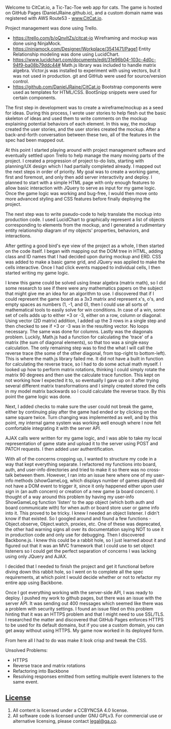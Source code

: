 Welcome to CitCat.io, a Tic-Tac-Toe web app for cats.
The game is hosted on GitHub Pages (DanielJRaine.github.io), and a custom domain name was registered with AWS Route53 - www.CitCat.io.

Project management was done using Trello.
  - https://trello.com/b/oQnvItZs/citcat-io
Wireframing and mockup was done using NinjaMock.
  - https://ninjamock.com/Designer/Workplace/3541471/Page1
Entity Relationship modeling was done using LucidChart.
  - https://www.lucidchart.com/documents/edit/31e96b04-103c-4d0c-94f9-ba08b79ddc44#
Math.js library was included to handle matrix algebra.
Victor.js was installed to experiment with using vectors, but it was not used in production.
git and GitHub were used for source/version control.
  - https://github.com/DanielJRaine/CitCat.io
Bootstrap components were used as templates for HTML/CSS.
BootSnipp snippets were used for certain components.

The first step in development was to create a wireframe/mockup as a seed for ideas.  During this process, I wrote user stories to help flesh out the basic skeleton of ideas and used them to write comments on the mockup explaining potential behaviors of each element.  In this way, the mockup created the user stories, and the user stories created the mockup.  After a back-and-forth conversation between these two, all of the features in the spec had been mapped out.

At this point I started playing around with project management software and eventually settled upon Trello to help manage the many moving parts of the project.  I created a progression of project to-do lists, starting with planning/UX design which I had partially completed already.  I mapped out the next steps in order of priority.  My goal was to create a working game, first and foremost, and only then add server interactivity and deploy. I planned to start with a simple HTML page with only enough features to allow basic interaction with JQuery to serve as input for my game logic.  Once the game logic was working and bug-free, I would then move onto more advanced styling and CSS features before finally deploying the project.

The next step was to write pseudo-code to help translate the mockup into production code.  I used LucidChart to graphically represent a list of objects corresponding to elements from the mockup, and I generated a rudimentary entity relationship diagram of my objects' properties, behaviors, and interactions.

After getting a good bird's eye view of the project as a whole, I then started on the code itself.  I began with mapping out the DOM tree in HTML, adding class and ID names that I had decided upon during mockup and ERD.  CSS was added to make a basic game grid, and JQuery was applied to make the cells interactive.  Once I had click events mapped to individual cells, I then started writing my game logic.

I knew this game could be solved using linear algebra (matrix math), so I did some research to see if there were any mathematics papers on the subject that might give me an idea for an algorithm to use. I discovered that if I could represent the game board as a 3x3 matrix and represent x's, o's, and empty spaces as numbers (1, -1, and 0), then I could use all sorts of mathematical tools to easily solve for win conditions.  In case of a win, some set of cells adds up to either +3 or -3, either on a row, column or diagonal.  Using vector (2D matrix) addition, I added up the 3 rows in a single step and then checked to see if +3 or -3 was in the resulting vector.  No loops necessary.  The same was done for columns.  Lastly was the diagonals problem.  Luckily, Math.js had a function for calculating the 'trace' of a matrix (the sum of diagonal elements), so that too was a single easy calculation.  The only remaining step was to find the what I will call the reverse trace (the some of the other diagonal, from top-right to bottom-left).  This is where the math.js library failed me.  It did not have a built in function for calculating the reverse trace, so I had to do some actual math myself.  I looked up how to perform matrix rotations, thinking I could simply rotate the matrix 90 degrees and then use the calculate trace function.  This kept on not working how I expected it to, so eventually I gave up on it after trying several different matrix transformations and I simply created stored the cells in my model matrix backwards so I could calculate the reverse trace.  By this point the game logic was done.

Next, I added checks to make sure the user could not break the game, either by continuing play after the game had ended or by clicking on the same square twice.  Turn changing was implemented as well, and by this point, my internal game system was working well enough where I now felt comfortable integrating it with the server API.

AJAX calls were written for my game logic, and I was able to take my local representation of game state and upload it to the server using POST and PATCH requests.  I then added user authentification.

With all of the concerns cropping up, I wanted to structure my code in a way that kept everything separate.  I refactored my functions into board, auth, and user-info directories and tried to make it so there was no cross-talk between them.  However, I ran into an issue here where one of my user-info methods (showGameLog, which displays number of games played) did not have a DOM event to trigger it, since it only happened either upon user sign in (an auth concern) or creation of a new game (a board concern).  I thought of a way around this problem by having my user-info ShowGameLog function 'listen' to the app object (which both auth and board communicate with) for when auth or board store user or game info into it.  This proved to be tricky.  I knew I needed an object listener.  I didn't know if that existed.  So I googled around and found a few functions - Object.observe, Object.watch, proxies, etc.  One of these was deprecated, the other had warning signs all over its documentation saying NOT to use it in production code and only use for debugging.  Then I discovered Backbone.js.  I knew this could be a rabbit hole, so I just learned about it and figured out that it was an MVC framework that I could use to set object listeners so I could get the perfect separation of concerns I was lacking using only JQuery and AJAX.

I decided that I needed to finish the project and get it functional before diving down this rabbit hole, so I went on to complete all the spec requirements, at which point I would decide whether or not to refactor my entire app using Backbone.

Once I got everything working with the server-side API, I was ready to deploy.  I pushed my work to github pages, but there was an issue with the server API.  It was sending out 400 messages which seemed like there was a problem with security settings.  I found an issue filed on this problem hinting that it was an HTTPS problem and that I might need to use SSL/TLS.  I researched the matter and discovered that GitHub Pages enforces HTTPS to be used for its default domains, but if you use a custom domain, you can get away without using HTTPS.  My game now worked in its deployed form.

From here all I had to do was make it look crisp and tweak the CSS.

Unsolved Problems:
- HTTPS
- Reverse trace and matrix rotations
- Refactoring into Backbone
- Resolving responses emitted from setting multiple event listeners to the same event.



## [License](LICENSE)

1.  All content is licensed under a CC­BY­NC­SA 4.0 license.
1.  All software code is licensed under GNU GPLv3. For commercial use or
    alternative licensing, please contact legal@ga.co.

